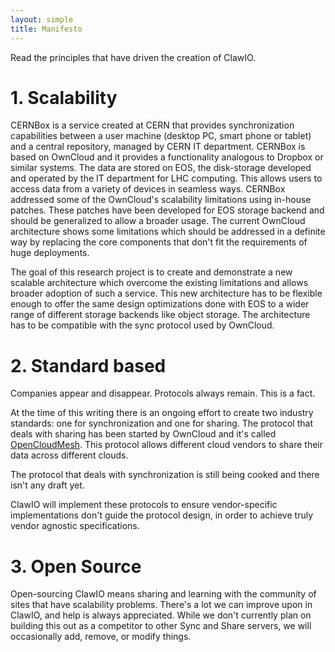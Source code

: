 ```yaml
---
layout: simple
title: Manifesto
---
```


Read the principles that have driven the creation of ClawIO.

# 1. Scalability
CERNBox is a service created at CERN that provides synchronization capabilities between a user machine (desktop PC, smart phone or tablet) and a central repository, managed by CERN IT department. CERNBox is based on OwnCloud and it provides a functionality analogous to Dropbox or similar systems.
The data are stored on EOS, the disk-storage developed and operated by the IT department for LHC computing. This allows users to access data from a variety of devices in seamless ways.
CERNBox addressed some of the OwnCloud's scalability limitations using in-house patches.
These patches have been developed for EOS storage backend and should be generalized to allow a broader usage. The current OwnCloud architecture shows some limitations which should be addressed in a definite way by replacing the core components that don't fit the requirements of huge deployments.

The goal of this research project is to create and demonstrate a new scalable architecture which overcome the existing limitations and allows broader adoption of such a service.
This new architecture has to be flexible enough to offer the same design optimizations done with EOS to a wider range of different storage backends like object storage.
The architecture has to be compatible with the sync protocol used by OwnCloud.

# 2. Standard based
Companies appear and disappear. Protocols always remain. This is a fact.

At the time of this writing there is an ongoing effort to create two industry standards: one for synchronization and one for sharing.
The protocol that deals with sharing has been started by OwnCloud and it's called [OpenCloudMesh](https://owncloud.com/lp/opencloudmesh/). This protocol allows different cloud vendors to share their data across different clouds.

The protocol that deals with synchronization is still being cooked and there isn't any draft yet.

ClawIO will implement these protocols to ensure vendor-specific implementations don't guide the protocol design, in order to achieve truly vendor agnostic specifications. 

# 3. Open Source

Open-sourcing ClawIO means sharing and learning with the community of sites that have scalability problems. There's a lot we can improve upon in ClawIO, and help is always appreciated. While we don't currently plan on building this out as a competitor to other Sync and Share servers, we will occasionally add, remove, or modify things.
